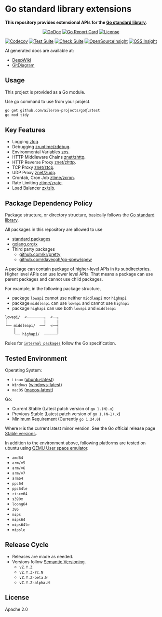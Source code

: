 # Go standard library extensions

**This repository provides extensional APIs for the [Go standard library](https://pkg.go.dev/std)**.

<div align="center">

[![GoDoc](https://godoc.org/github.com/aileron-projects/go?status.svg)](http://godoc.org/github.com/aileron-projects/go)
[![Go Report Card](https://goreportcard.com/badge/github.com/aileron-projects/go)](https://goreportcard.com/report/github.com/aileron-projects/go)
[![License](https://img.shields.io/badge/License-Apache%202.0-yellow.svg)](./LICENSE)

[![Codecov](https://codecov.io/gh/aileron-projects/go/branch/main/graph/badge.svg?token=L62XLZNFLE)](https://codecov.io/gh/aileron-projects/go)
[![Test Suite](https://github.com/aileron-projects/go/actions/workflows/go-test.yaml/badge.svg?branch=main)](https://github.com/aileron-projects/go/actions/workflows/go-test.yaml?query=branch%3Amain)
[![Check Suite](https://github.com/aileron-projects/go/actions/workflows/check-suite.yaml/badge.svg?branch=main)](https://github.com/aileron-projects/go/actions/workflows/check-suite.yaml?query=branch%3Amain)
[![OpenSourceInsight](https://badgen.net/badge/open%2Fsource%2F/insight/cyan)](https://deps.dev/go/github.com%2Faileron-projects%2Fgo)
[![OSS Insight](https://badgen.net/badge/OSS/Insight/orange)](https://ossinsight.io/analyze/aileron-projects/go)

</div>

AI generated docs are available at:

- [DeepWiki](https://deepwiki.com/aileron-projects/go)
- [GitDiagram](https://gitdiagram.com/aileron-projects/go)

## Usage

This project is provided as a Go module.

Use go command to use from your project.

```bash
go get github.com/aileron-projects/go@latest
go mod tidy
```

## Key Features

- Logging [zlog](https://pkg.go.dev/github.com/aileron-projects/go/zlog).
- Debugging [zruntime/zdebug](https://pkg.go.dev/github.com/aileron-projects/go/zruntime/zdebug).
- Environmental Variables [zos](https://pkg.go.dev/github.com/aileron-projects/go/zos).
- HTTP Middleware Chains [znet/zhttp](https://pkg.go.dev/github.com/aileron-projects/go/znet/zhttp).
- HTTP Reverse Proxy [znet/zhttp](https://pkg.go.dev/github.com/aileron-projects/go/znet/zhttp).
- TCP Proxy [znet/ztcp](https://pkg.go.dev/github.com/aileron-projects/go/znet/ztcp).
- UDP Proxy [znet/zudp](https://pkg.go.dev/github.com/aileron-projects/go/znet/zudp).
- Crontab, Cron Job [ztime/zcron](https://pkg.go.dev/github.com/aileron-projects/go/ztime/zcron).
- Rate Limiting [ztime/zrate](https://pkg.go.dev/github.com/aileron-projects/go/ztime/zrate).
- Load Balancer [zx/zlb](https://pkg.go.dev/github.com/aileron-projects/go/zx/zlb).

## Package Dependency Policy

Package structure, or directory structure, basically follows the [Go standard library](https://pkg.go.dev/std).

All packages in this repository are allowed to use

- [standard packages](https://pkg.go.dev/std)
- [golang.org/x](https://pkg.go.dev/golang.org/x)
- Third party packages
  - [github.com/kr/pretty](https://pkg.go.dev/github.com/kr/pretty)
  - [github.com/davecgh/go-spew/spew](https://pkg.go.dev/github.com/davecgh/go-spew/spew)

A package can contain package of higher-level APIs in its subdirectories.
Higher level APIs can use lower level APIs.
That means a package can use parent packages and cannot use child packages.

For example, in the following package structure,

- package `lowapi` cannot use neither `middleapi` nor `highapi`
- package `middleapi` can use `lowapi` and cannot use `highapi`
- package `highapi` can use both `lowapi` and `middleapi`

```text
lowapi/  <────────┐  <──┐
│                 |     |
└── middleapi/  ──┘  <──┤
    │                   |
    └── highapi/  ──────┘
```

Rules for [`internal packages`](https://go.dev/doc/go1.4#internalpackages) follow the Go specification.

## Tested Environment

Operating System:

- `Linux` ([ubuntu-latest](https://github.com/actions/runner-images))
- `Windows` ([windows-latest](https://github.com/actions/runner-images))
- `macOS` ([macos-latest](https://github.com/actions/runner-images))

Go:

- Current Stable (Latest patch version of `go 1.(N).x`)
- Previous Stable (Latest patch version of `go 1.(N-1).x`)
- Minimum Requirement (Currently `go 1.24.0`)

Where `N` is the current latest minor version.
See the Go official release page [Stable versions](https://go.dev/dl/).

In addition to the environment above, following platforms are tested on ubuntu
using [QEMU User space emulator](https://www.qemu.org/docs/master/user/main.html).

- `amd64`
- `arm/v5`
- `arm/v6`
- `arm/v7`
- `arm64`
- `ppc64`
- `ppc64le`
- `riscv64`
- `s390x`
- `loong64`
- `386`
- `mips`
- `mips64`
- `mips64le`
- `mipsle`

## Release Cycle

- Releases are made as needed.
- Versions follow [Semantic Versioning](https://semver.org/).
  - `vZ.Y.Z`
  - `vZ.Y.Z-rc.N`
  - `vZ.Y.Z-beta.N`
  - `vZ.Y.Z-alpha.N`

## License

Apache 2.0
